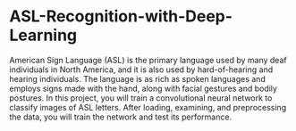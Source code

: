 # ASL-Recognition-with-Deep-Learning
American Sign Language (ASL) is the primary language used by many deaf individuals in North America, and it is also used by hard-of-hearing and hearing individuals. The language is as rich as spoken languages and employs signs made with the hand, along with facial gestures and bodily postures. In this project, you will train a convolutional neural network to classify images of ASL letters. After loading, examining, and preprocessing the data, you will train the network and test its performance.
